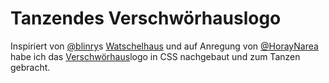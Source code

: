 # Tanzendes Verschwörhauslogo

Inspiriert von [@blinry](https://github.com/blinry)s [Watschelhaus](https://morr.cc/watschelhaus/) und auf Anregung von [@HorayNarea](https://github.com/HorayNarea) habe ich das [Verschwörhaus](https://verschwoerhaus.de/)logo in CSS nachgebaut und zum Tanzen gebracht.
